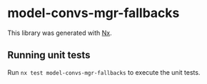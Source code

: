 # model-convs-mgr-fallbacks

This library was generated with [Nx](https://nx.dev).

## Running unit tests

Run `nx test model-convs-mgr-fallbacks` to execute the unit tests.

